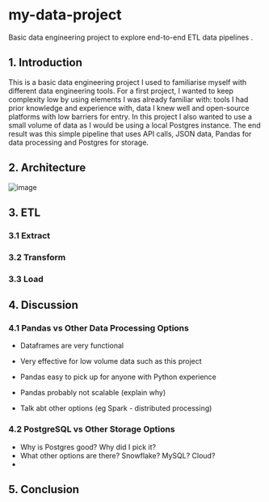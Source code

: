 # my-data-project
Basic data engineering project to explore end-to-end ETL data pipelines .

## 1. Introduction

This is a basic data engineering project I used to familiarise myself with different data engineering tools. For a first project, I wanted to keep complexity low by using elements I was already familiar with: tools I had prior knowledge and experience with, data I knew well and open-source platforms with low barriers for entry. In this project I also wanted to use a small volume of data as I would be using a local Postgres instance. The end result was this simple pipeline that uses API calls, JSON data, Pandas for data processing and Postgres for storage.

## 2. Architecture

![image](https://user-images.githubusercontent.com/49575091/214498912-5ebf2e9d-c889-4e84-b5b2-a09138e2cf68.png)

## 3. ETL

### 3.1 Extract

### 3.2 Transform

### 3.3 Load

## 4. Discussion 
### 4.1 Pandas vs Other Data Processing Options
- Dataframes are very functional
- Very effective for low volume data such as this project
- Pandas easy to pick up for anyone with Python experience

- Pandas probably not scalable (explain why)
- Talk abt other options (eg Spark - distributed processing)

### 4.2 PostgreSQL vs Other Storage Options
- Why is Postgres good? Why did I pick it?
- What other options are there? Snowflake? MySQL? Cloud?
-
## 5. Conclusion
